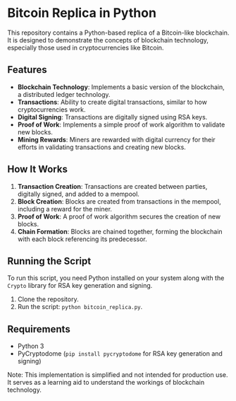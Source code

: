 # Bitcoin Replica in Python

This repository contains a Python-based replica of a Bitcoin-like blockchain. It is designed to demonstrate the concepts of blockchain technology, especially those used in cryptocurrencies like Bitcoin.

## Features

- **Blockchain Technology**: Implements a basic version of the blockchain, a distributed ledger technology.
- **Transactions**: Ability to create digital transactions, similar to how cryptocurrencies work.
- **Digital Signing**: Transactions are digitally signed using RSA keys.
- **Proof of Work**: Implements a simple proof of work algorithm to validate new blocks.
- **Mining Rewards**: Miners are rewarded with digital currency for their efforts in validating transactions and creating new blocks.

## How It Works

1. **Transaction Creation**: Transactions are created between parties, digitally signed, and added to a mempool.
2. **Block Creation**: Blocks are created from transactions in the mempool, including a reward for the miner.
3. **Proof of Work**: A proof of work algorithm secures the creation of new blocks.
4. **Chain Formation**: Blocks are chained together, forming the blockchain with each block referencing its predecessor.

## Running the Script

To run this script, you need Python installed on your system along with the `Crypto` library for RSA key generation and signing.

1. Clone the repository.
2. Run the script: `python bitcoin_replica.py`.

## Requirements

- Python 3
- PyCryptodome (`pip install pycryptodome` for RSA key generation and signing)

Note: This implementation is simplified and not intended for production use. It serves as a learning aid to understand the workings of blockchain technology.
